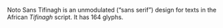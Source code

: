Noto Sans Tifinagh is an unmodulated (“sans serif”) design for texts in the African _Tifinagh_ script. It has 164 glyphs.